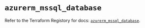# `azurerm_mssql_database`

Refer to the Terraform Registory for docs: [`azurerm_mssql_database`](https://registry.terraform.io/providers/hashicorp/azurerm/3.64.0/docs/resources/mssql_database).
